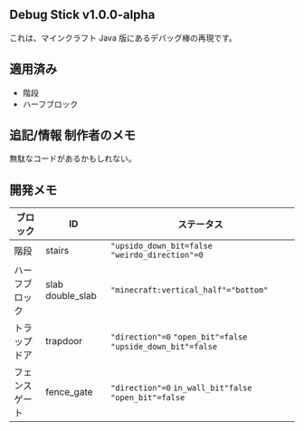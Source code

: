 ## Debug Stick v1.0.0-alpha

これは、マインクラフト Java 版にあるデバッグ棒の再現です。

## 適用済み

-   階段
-   ハーフブロック

## 追記/情報 制作者のメモ

無駄なコードがあるかもしれない。

## 開発メモ

| ブロック  | ID | ステータス |
| --- | --- | --- |
| 階段 | stairs | `"upsido_down_bit=false` `"weirdo_direction"=0` |
| ハーフブロック | slab double_slab  | `"minecraft:vertical_half"="bottom"` |
| トラップドア | trapdoor | `"direction"=0` `"open_bit"=false` `"upside_down_bit"=false` |
| フェンスゲート | fence_gate | `"direction"=0` `in_wall_bit"false` `"open_bit"=false` |